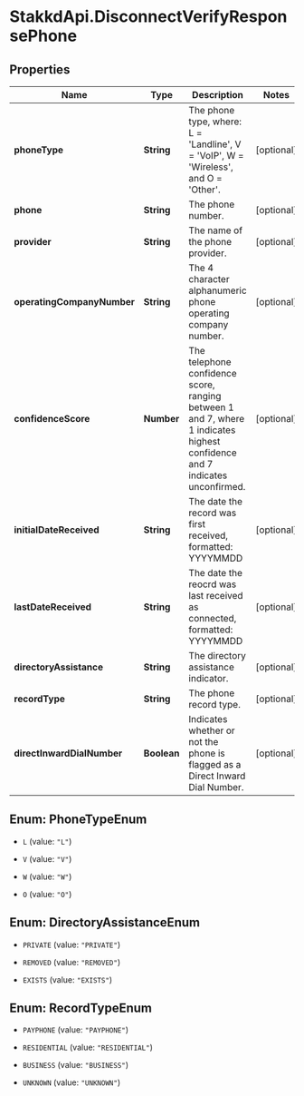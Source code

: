 # StakkdApi.DisconnectVerifyResponsePhone

## Properties

Name | Type | Description | Notes
------------ | ------------- | ------------- | -------------
**phoneType** | **String** | The phone type, where: L &#x3D; &#39;Landline&#39;, V &#x3D; &#39;VoIP&#39;, W &#x3D; &#39;Wireless&#39;, and O &#x3D; &#39;Other&#39;. | [optional] 
**phone** | **String** | The phone number. | [optional] 
**provider** | **String** | The name of the phone provider. | [optional] 
**operatingCompanyNumber** | **String** | The 4 character alphanumeric phone operating company number. | [optional] 
**confidenceScore** | **Number** | The telephone confidence score, ranging between 1 and 7, where 1 indicates highest confidence and 7 indicates unconfirmed. | [optional] 
**initialDateReceived** | **String** | The date the record was first received, formatted: YYYYMMDD | [optional] 
**lastDateReceived** | **String** | The date the reocrd was last received as connected, formatted: YYYYMMDD | [optional] 
**directoryAssistance** | **String** | The directory assistance indicator. | [optional] 
**recordType** | **String** | The phone record type. | [optional] 
**directInwardDialNumber** | **Boolean** | Indicates whether or not the phone is flagged as a Direct Inward Dial Number. | [optional] 



## Enum: PhoneTypeEnum


* `L` (value: `"L"`)

* `V` (value: `"V"`)

* `W` (value: `"W"`)

* `O` (value: `"O"`)





## Enum: DirectoryAssistanceEnum


* `PRIVATE` (value: `"PRIVATE"`)

* `REMOVED` (value: `"REMOVED"`)

* `EXISTS` (value: `"EXISTS"`)





## Enum: RecordTypeEnum


* `PAYPHONE` (value: `"PAYPHONE"`)

* `RESIDENTIAL` (value: `"RESIDENTIAL"`)

* `BUSINESS` (value: `"BUSINESS"`)

* `UNKNOWN` (value: `"UNKNOWN"`)




